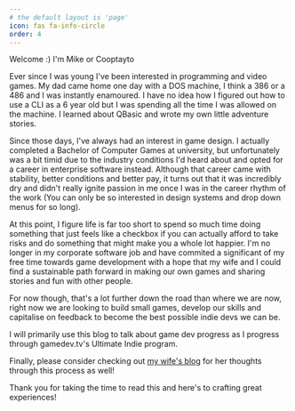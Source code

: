 ```yaml
---
# the default layout is 'page'
icon: fas fa-info-circle
order: 4
---
```


Welcome :) I'm Mike or Cooptayto

Ever since I was young I've been interested in programming and video games. My dad came home one day with a DOS machine, I think a 386 or a 486 and I was instantly enamoured. I have no idea how I figured out how to use a CLI as a 6 year old but I was spending all the time I was allowed on the machine. I learned about QBasic and wrote my own little adventure stories.

Since those days, I've always had an interest in game design. I actually completed a Bachelor of Computer Games at university, but unfortunately was a bit timid due to the industry conditions I'd heard about and opted for a career in enterprise software instead. Although that career came with stability, better conditions and better pay, it turns out that it was incredibly dry and didn't really ignite passion in me once I was in the career rhythm of the work (You can only be so interested in design systems and drop down menus for so long).

At this point, I figure life is far too short to spend so much time doing something that just feels like a checkbox if you can actually afford to take risks and do something that might make you a whole lot happier. I'm no longer in my corporate software job and have commited a significant of my free time towards game development with a hope that my wife and I could find a sustainable path forward in making our own games and sharing stories and fun with other people.

For now though, that's a lot further down the road than where we are now, right now we are looking to build small games, develop our skills and capitalise on feedback to become the best possible indie devs we can be.

I will primarily use this blog to talk about game dev progress as I progress through gamedev.tv's Ultimate Indie program. 

Finally, please consider checking out [my wife's blog](https://lyntco.github.io/) for her thoughts through this process as well! 

Thank you for taking the time to read this and here's to crafting great experiences!
